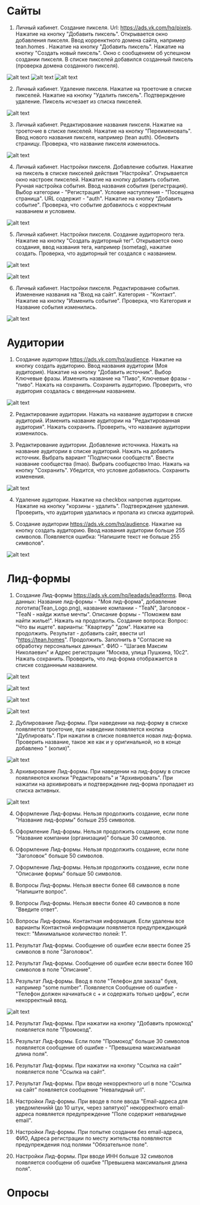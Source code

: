 # Сайты

1. Личный кабинет. Создание пикселя. Url: https://ads.vk.com/hq/pixels. Нажатие на кнопку "Добавить пиксель".
Открывается окно добавления пикселя. Ввод корренктного домена сайта, например tean.homes . Нажатие на кнопку "Добавить пиксель". Нажатие на кнопку "Создать новый пиксель". Окно с сообщением об успешном создании пикселя. В списке пикселей добавился созданный пиксель (проверка домена созданного пикселя).

![alt text](img/Созд_пикселя.png)
![alt text](img/Созд_пикселя_2.png)
![alt text](img/Созд_пикселя_3.png)

2. Личный кабинет. Удаление пикселя. Нажатие на троеточие в списке пикселей. Нажатие на кнопку "Удалить пиксель". Подтверждение удаление. Пиксель исчезает из списка пикселей.

![alt text](img/Удал_пикселя.png)

3. Личный кабинет. Редактирование названия пикселя. Нажатие на троеточие в списке пикселей. Нажатие на кнопку "Переименовать". Ввод нового названия пикселя, например (tean auth). Обновить страницу. Проверка, что название пикселя изменилось.

![alt text](img/Изм_назв_пикселя.png)

4. Личный кабинет. Настройки пикселя. Добавление события. Нажатие на пиксель в списке пикселей действия "Настройка". Открывается окно настроек пикселей. Нажатие на кнопку добавить событие. Ручная настройка события. Ввод названия события (регистрация). Выбор категории - "Регистрация". Условие наступления - "Посещена страница". URL содержит - "auth". Нажатие на кнопку "Добавить событие". Проверка, что событие добавилось с корректным названием и условием.

![alt text](img/Созд_события_пикселя.png)


5. Личный кабинет. Настройки пикселя. Создание аудиторного тега. Нажатие на кнопку "Создать аудиторный тег". Открывается окно создания, ввод названия тега, например (sometag), нажатие создать. Проверка, что аудиторный тег создался с названием.

![alt text](img/Созд_ауд_тег.png)

![alt text](img/Проверка_ауд_тег.png)

6. Личный кабинет. Настройки пикселя. Редактирование события. 
Изменение названия на "Вход на сайт". Категория - "Контакт". Нажатие на кнопку "Изменить событие". Проверка, что Категория и Название события изменились.

![alt text](img/Редакт_события_пиксели.png)

# Аудитории

1. Создание аудитории https://ads.vk.com/hq/audience. Нажатие на кнопку создать аудиторию. Ввод названия аудитории (Моя аудитория). Нажатие на кнопку "Добавить источник". Выбор Ключевые фразы. Изменить название на "Пиво", Ключевые фразы - "пиво". Нажать на сохранить. Сохранить аудиторию. Проверить, что аудитория создалась с введенным названием.

![alt text](img/Созд_ауд_назв.png)

2. Редактирование аудитории. Нажать на название аудитории в списке аудиторий. Изменить название аудитории на "Редактированная аудитория". Нажать сохранить. Проверить, что название аудитории изменилось.

3. Редактирование аудитории. Добавление источника. Нажать на название аудитории в списке аудиторий. Нажать на добавить источник. Выбрать вариант "Подписчики сообществ". Ввести название сообщества (lmao). Выбрать сообщество lmao. Нажать на кнопку "Сохранить". Убедится, что условие добавилось. Сохранить изменения.

![alt text](img/Подписчики_сообществ.png)

4. Удаление аудитории. Нажатие на checkbox напротив аудитории. Нажатие на кнопку "корзины - удалить". Подтверждение удаления. Проверить, что аудитория удалилась и пропала из списка аудиторий.

5. Создание аудитории https://ads.vk.com/hq/audience. Нажатие на кнопку создать аудиторию. Ввод названия аудитории больше 255 символов. Появляется ошибка: "Напишите текст не больше 255 символов". 

![alt text](img/Созд_ауд_назв_ошиб.png)


# Лид-формы

1. Создание Лид-формы https://ads.vk.com/hq/leadads/leadforms. Ввод данных: Название лид-формы - "Моя лид-форма", добавление логотипа(Tean_Logo.png), название компании - "TeaN", Заголовок - "TeaN - найди жилье мечты". Описание формы - "Поможем вам найти жилье!". Нажать на продолжить. Создание вопроса: Вопрос: "Что вы ищете". варианты: "Квартиру" "дом". Нажатие на продолжить. Результат - добавить сайт, ввести url "https://tean.homes". Продолжить. Заполнить в "Согласие на обработку персональных данных". ФИО - "Шагаев Максим Николаевич" и Адрес регистрации "Москва, улица Пушкина, 10c2". Нажать сохранить. Проверить, что лид-форма отображается в списке созданнным названием.

![alt text](img/оформление_лид_формы.png)

![alt text](img/лид_форма_вопросы.png)

![alt text](img/лид_форма_результат.png)

![alt text](img/лид_форма_настройка.png)

2. Дублирование Лид-формы. При наведении на лид-форму в списке появляется троеточие, при наведении появляется кнопка "Дублировать". При нажатии в списке появляется новая лид-форма. Проверить название, такое же как и у оригинальной, но в конце добавлено " (копия)".

![alt text](img/лид_форма_копия.png)

3. Архивирование Лид-формы.  При наведении на лид-форму в списке появляеются кнопки "Редактировать" и "Архивировать". При нажатии на архивировать и подтверждение лид-форма пропадает из списка активных.

![alt text](img/лид_форма_архивировать.png)

4. Оформление Лид-формы. Нельзя продолжить создание, если поле "Название лид-формы" больше 255 символов.

5. Оформление Лид-формы. Нельзя продолжить создание, если поле "Название компании (организации)" больше 30 символов.

6. Оформление Лид-формы. Нельзя продолжить создание, если поле "Заголовок" больше 50 символов.

7. Оформление Лид-формы. Нельзя продолжить создание, если поле "Описание формы" больше 50 символов.

8. Вопросы Лид-формы. Нельзя ввести более 68 символов в поле "Напишите вопрос".

9. Вопросы Лид-формы. Нельзя ввести более 40 символов в поле "Введите ответ".

10. Вопросы Лид-формы. Контактная информация. Если удалены все варианты Контактной информации появляется предупреждающий текст: "Минимальное количество полей: 1".

11. Результат Лид-формы. Сообщение об ошибке если ввести более 25 символов в поле "Заголовок".

12. Результат Лид-формы. Сообщение об ошибке если ввести более 160 символов в поле "Описание".

13. Результат Лид-формы. Ввод в  поле "Телефон для заказа" букв, например "some number". Появляется Сообщение об ошибке - "Телефон должен начинаться с + и содержать только цифры", если некорректный ввод.

![alt text](img/лид_форма_результат_телефон.png)

14. Результат Лид-формы. При нажатии на кнопку "Добавить промокод" появляется поле "Промокод".

15. Результат Лид-формы. Если поле "Промокод" больше 30 символов появляется сообщение об ошибке - "Превышена максимальная длина поля".

16. Результат Лид-формы. При нажатии на кнопку "Ссылка на сайт" появляется поле "Ссылка на сайт".

17. Результат Лид-формы. При вводе некорректного url в поле "Ссылка на сайт" появляется сообщение "Невалидный url".

18. Настройки Лид-формы. При вводе в поле ввода "Email-адреса для уведомленийй (до 10 штук, через запятую)" некорректного email-адреса появляется предупреждение "Поле содержит невалидные email".

19. Настройки Лид-формы. При попытке создании без email-адреса, ФИО, Адреса регистрации по месту жительства появляются предупреждения под полями "Обязательное поле".

20. Настройки Лид-формы. При вводе ИНН больше 32 символов появляется сообщени об ошибке "Превышена максимальня длина поля".


# Опросы
